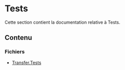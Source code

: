 # Tests

Cette section contient la documentation relative à Tests.

## Contenu


### Fichiers

- [Transfer.Tests](./transfer.Tests.ps1)
